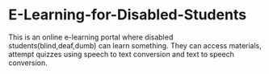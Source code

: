 # E-Learning-for-Disabled-Students
This is an online e-learning portal where disabled students(blind,deaf,dumb) can learn something. They can access materials, attempt quizzes using speech to text conversion and text to speech conversion.
